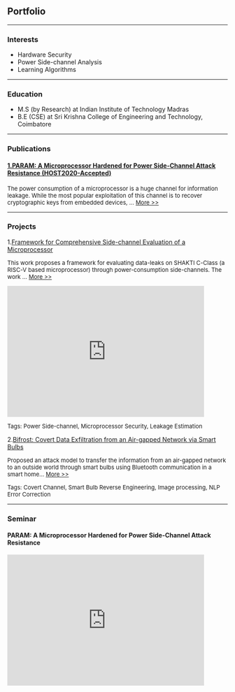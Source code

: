 ## Portfolio

---

### Interests
- Hardware Security
- Power Side-channel Analysis
- Learning Algorithms

---

### Education
- M.S (by Research) at Indian Institute of Technology Madras
- B.E (CSE) at Sri Krishna College of Engineering and Technology, Coimbatore

---   

### Publications
<html>
<head>
<meta name="viewport" content="width=device-width, initial-scale=1">
<style>
#more {display: none;}
</style>
</head>
<body>
  <h4> <a href="https://arxiv.org/abs/1911.08813">1.PARAM: A Microprocessor Hardened for Power Side-Channel Attack Resistance (HOST2020-Accepted)</a> </h4>
<p style="font-size:13px">The power consumption of a microprocessor is a huge channel for information leakage. While the most popular exploitation of this channel is to recover cryptographic keys from embedded devices, <span id="dots">...</span>
  <span id="more"> other applications such as mobile app fingerprinting, reverse engineering of firmware, and password recovery are fast growing threats. Countermeasures proposed so far are tuned to specific applications, such as crypto-implementations. They are not scalable to the large number and variety of applications that typically run on a general purpose microprocessor. We investigate the design of a microprocessor, called PARAM with increased resistance to power based side-channel attacks. To design PARAM, we start with identifying the most leaking modules in an open-source RISC V processor. We evaluate the leakage in these modules and then add suitable countermeasures. The countermeasures depend on the cause of leakage in each module and can vary from simple modifications of the HDL code ensuring secure translation by the EDA tools, to obfuscating data and address lines thus breaking correlation with the processor's power consumption. The resultant processor is instantiated on the SASEBO-GIII FPGA board and found to resist Differential Power Analysis even after one million power traces. Compared to contemporary countermeasures for power side-channel attacks, overheads in area and frequency are minimal.</span>
  <a href="javascript:myFunction()" id="myBtn"> More >></a>
  </p>

<script>
function myFunction() {
  var dots = document.getElementById("dots");
  var moreText = document.getElementById("more");
  var btnText = document.getElementById("myBtn");

  if (dots.style.display === "none") {
    dots.style.display = "inline";
    btnText.innerHTML = " More >>"; 
    moreText.style.display = "none";
  } else {
    dots.style.display = "none";
    btnText.innerHTML = " Less <<"; 
    moreText.style.display = "inline";
  }
}
</script>

</body>
</html>                 

---

### Projects
1.[Framework for Comprehensive Side-channel Evaluation of a Microprocessor](/pdf/1000-19.07.18-Muhammad-Arsath-Chester-Rebeiro-IIT-Madras(2).pdf)
<html>
<head>
<meta name="viewport" content="width=device-width, initial-scale=1">
<style>
#more2 {display: none;}
</style>
</head>
<body>
<p style="font-size:13px">This work proposes a framework for evaluating data-leaks on SHAKTI C-Class (a RISC-V based microprocessor) through power-consumption side-channels. The work <span id="dots2">...</span>
  <span id="more2"> provides a comprehensive analysis of various metrics and techniques that have been proposed in literature to analyze data leaks due to such side-channels. The evaluation is done using a novel framework based on a Hamming Distance metric for modeling power patterns on binary data. The work further explores the cause of such data leaks and identifies architectural designs and practices which lead to such data leakages in the context of SHAKTI C-Class processor.</span>
  <a href="javascript:myFunction2()" id="myBtn2"> More >></a>
  <br>
  </p>

<script>
function myFunction2() {
  var dots = document.getElementById("dots2");
  var moreText = document.getElementById("more2");
  var btnText = document.getElementById("myBtn2");

  if (dots.style.display === "none") {
    dots.style.display = "inline";
    btnText.innerHTML = " More >>"; 
    moreText.style.display = "none";
  } else {
    dots.style.display = "none";
    btnText.innerHTML = " Less <<"; 
    moreText.style.display = "inline";
  }
}
</script>
</body>
</html>  

<iframe width="450px" height="300px" src="https://www.youtube.com/embed/3oYC9le-jAc" frameborder="0" allow="accelerometer; autoplay; encrypted-media; gyroscope; picture-in-picture" allowfullscreen></iframe>
<p style="font-size:13px">Tags: Power Side-channel, Microprocessor Security, Leakage Estimation </p>

2.[Bifrost: Covert Data Exfiltration from an Air-gapped Network via Smart Bulbs](/pdf/final_csaw.pdf)
<html>
<head>
<meta name="viewport" content="width=device-width, initial-scale=1">
<style>
#more3 {display: none;}
</style>
</head>
<body>
<p style="font-size:13px">Proposed an attack model to transfer the information from an air-gapped network to an outside world through smart bulbs using Bluetooth communication in a smart home<span id="dots3">...</span>
  <span id="more3"> or smart office setup. Developed an end-to-end application uses the android platform to transmit the data from sender side and the receiver can be a light sensor or a webcam that monitor the bulb from distance to decode the information by varying colors or intensity of the light bulb. It uses ASCII encoding/decoding, support synchronization of data, it uses Word2Vec tool for predicting missing words in the message. Effects such as noise intrusion and the attacker distance are studied.</span>
  <a href="javascript:myFunction3()" id="myBtn3"> More >></a>
  <br>
  </p>
<script>
function myFunction3() {
  var dots = document.getElementById("dots3");
  var moreText = document.getElementById("more3");
  var btnText = document.getElementById("myBtn3");

  if (dots.style.display === "none") {
    dots.style.display = "inline";
    btnText.innerHTML = " More >>"; 
    moreText.style.display = "none";
  } else {
    dots.style.display = "none";
    btnText.innerHTML = " Less <<"; 
    moreText.style.display = "inline";
  }
}
</script>
</body>
</html>  
<p style="font-size:13px">Tags: Covert Channel, Smart Bulb Reverse Engineering, Image processing, NLP Error Correction
</p>

---
### Seminar
<h4>PARAM: A Microprocessor Hardened for Power Side-Channel Attack Resistance</h4>
<iframe width="450px" height="300px" src="https://drive.google.com/file/d/1QXZtA021_bscloJi7-WTCN2LQe3Of0Hp/preview" frameborder="0" allow="accelerometer; autoplay; encrypted-media; gyroscope; picture-in-picture" allowfullscreen></iframe>
